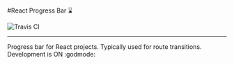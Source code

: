 #React Progress Bar :hourglass:

![Travis CI](https://travis-ci.org/KarandikarMihir/react-progress-bar.svg?branch=master "Logo Title Text 1")
___
Progress bar for React projects. Typically used for route transitions.
Development is ON :godmode:
